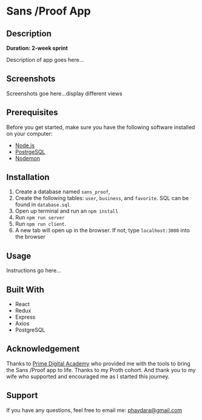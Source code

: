 # Sans /Proof App

## Description

__Duration: 2-week sprint__

Description of app goes here...

## Screenshots

Screenshots goe here...display different views

## Prerequisites

Before you get started, make sure you have the following software installed on your computer:

- [Node.js](https://nodejs.org/en/)
- [PostrgeSQL](https://www.postgresql.org/)
- [Nodemon](https://nodemon.io/)

## Installation

1. Create a database named `sans_proof`,
2. Create the following tables: `user`, `business`, and `favorite`. SQL can be found in `database.sql`
3. Open up terminal and run an `npm install`
4. Run `npm run server`
5. Run `npm run client`. 
6. A new tab will open up in the browser. If not, type `localhost:3000` into the browser

## Usage

Instructions go here...

## Built With

- React
- Redux
- Express
- Axios
- PostgreSQL

## Acknowledgement

Thanks to [Prime Digital Academy](www.primeacademy.io) who provided me with the tools to bring the Sans /Proof app to life. Thanks to my Proth cohort. And thank you to my wife who supported and encouraged me as I started this journey.

## Support

If you have any questions, feel free to email me: [phaydara@gmail.com](www.google.com)

